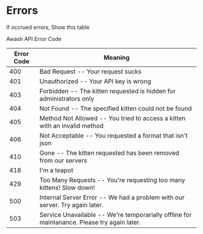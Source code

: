 # Errors

<aside class="notice">If occrued errors, Show this table</aside>

Awash API Error Code


Error Code | Meaning
---------- | -------
400 | Bad Request -- Your request sucks
401 | Unauthorized -- Your API key is wrong
403 | Forbidden -- The kitten requested is hidden for administrators only
404 | Not Found -- The specified kitten could not be found
405 | Method Not Allowed -- You tried to access a kitten with an invalid method
406 | Not Acceptable -- You requested a format that isn't json
410 | Gone -- The kitten requested has been removed from our servers
418 | I'm a teapot
429 | Too Many Requests -- You're requesting too many kittens! Slow down!
500 | Internal Server Error -- We had a problem with our server. Try again later.
503 | Service Unavailable -- We're temporarially offline for maintanance. Please try again later.
